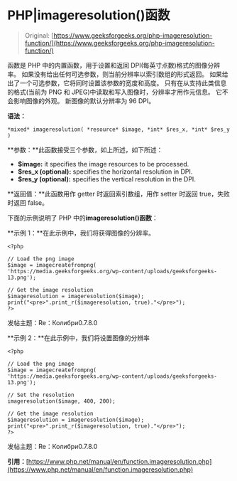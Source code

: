 # PHP|imageresolution()函数

> Original: [https://www.geeksforgeeks.org/php-imageresolution-function/](https://www.geeksforgeeks.org/php-imageresolution-function/)

函数是 PHP 中的内置函数，用于设置和返回 DPI(每英寸点数)格式的图像分辨率。 如果没有给出任何可选参数，则当前分辨率以索引数组的形式返回。 如果给出了一个可选参数，它将同时设置该参数的宽度和高度。 只有在从支持此类信息的格式(当前为 PNG 和 JPEG)中读取和写入图像时，分辨率才用作元信息。 它不会影响图像的外观。 新图像的默认分辨率为 96 DPI。

**语法：**

```
*mixed* imageresolution( *resource* $image, *int* $res_x, *int* $res_y )
```

**参数：**此函数接受三个参数，如上所述，如下所述：

*   **$image:** it specifies the image resources to be processed.
*   **$res_x (optional):** specifies the horizontal resolution in DPI.
*   **$res_y (optional):** specifies the vertical resolution in the DPI.

**返回值：**此函数用作 getter 时返回索引数组，用作 setter 时返回 true，失败时返回 false。

下面的示例说明了 PHP 中的**imageresolution()函数**：

**示例 1：**在此示例中，我们将获得图像的分辨率。

```
<?php

// Load the png image
$image = imagecreatefrompng(
'https://media.geeksforgeeks.org/wp-content/uploads/geeksforgeeks-13.png');

// Get the image resolution
$imageresolution = imageresolution($image);
print("<pre>".print_r($imageresolution, true)."</pre>");
?>
```

发帖主题：Re：Колибри0.7.8.0

**示例 2：**在此示例中，我们将设置图像的分辨率

```
<?php

// Load the png image
$image = imagecreatefrompng(
'https://media.geeksforgeeks.org/wp-content/uploads/geeksforgeeks-13.png');

// Set the resolution
imageresolution($image, 400, 200);

// Get the image resolution
$imageresolution = imageresolution($image);
print("<pre>".print_r($imageresolution, true)."</pre>");
?>
```

发帖主题：Re：Колибри0.7.8.0

**引用：**[https://www.php.net/manual/en/function.imageresolution.php](https://www.php.net/manual/en/function.imageresolution.php)